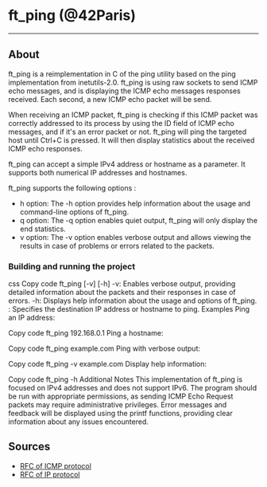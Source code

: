 # ft_ping (@42Paris)
---
## About

ft_ping is a reimplementation in C of the ping utility based on the ping implementation from inetutils-2.0.
ft_ping is using raw sockets to send ICMP echo messages, and is displaying the ICMP echo messages responses received.
Each second, a new ICMP echo packet will be send.

When receiving an ICMP packet, ft_ping is checking if this ICMP packet was correctly addressed to its process by using the ID field of ICMP echo messages, and if it's an error packet or not.
ft_ping will ping the targeted host until Ctrl+C is pressed. It will then display statistics about the received ICMP echo responses.

ft_ping can accept a simple IPv4 address or hostname as a parameter. It supports both numerical IP addresses and hostnames.

ft_ping supports the following options :
- h option: The -h option provides help information about the usage and command-line options of ft_ping.
- q option: The -q option enables quiet output, ft_ping will only display the end statistics.
- v option: The -v option enables verbose output and allows viewing the results in case of problems or errors related to the packets.

### Building and running the project

css
Copy code
ft_ping [-v] [-h] <destination>
-v: Enables verbose output, providing detailed information about the packets and their responses in case of errors.
-h: Displays help information about the usage and options of ft_ping.
<destination>: Specifies the destination IP address or hostname to ping.
Examples
Ping an IP address:

Copy code
ft_ping 192.168.0.1
Ping a hostname:

Copy code
ft_ping example.com
Ping with verbose output:

Copy code
ft_ping -v example.com
Display help information:

Copy code
ft_ping -h
Additional Notes
This implementation of ft_ping is focused on IPv4 addresses and does not support IPv6.
The program should be run with appropriate permissions, as sending ICMP Echo Request packets may require administrative privileges.
Error messages and feedback will be displayed using the printf functions, providing clear information about any issues encountered.

## Sources

- [RFC of ICMP protocol][3]
- [RFC of IP protocol][4]

[3]: https://www.rfc-editor.org/rfc/rfc792
[4]: https://www.rfc-editor.org/rfc/rfc791